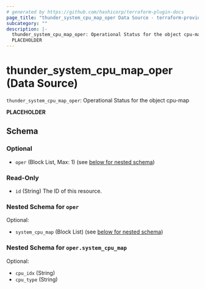 ```yaml
---
# generated by https://github.com/hashicorp/terraform-plugin-docs
page_title: "thunder_system_cpu_map_oper Data Source - terraform-provider-thunder"
subcategory: ""
description: |-
  thunder_system_cpu_map_oper: Operational Status for the object cpu-map
  PLACEHOLDER
---
```


# thunder_system_cpu_map_oper (Data Source)

`thunder_system_cpu_map_oper`: Operational Status for the object cpu-map

__PLACEHOLDER__



<!-- schema generated by tfplugindocs -->
## Schema

### Optional

- `oper` (Block List, Max: 1) (see [below for nested schema](#nestedblock--oper))

### Read-Only

- `id` (String) The ID of this resource.

<a id="nestedblock--oper"></a>
### Nested Schema for `oper`

Optional:

- `system_cpu_map` (Block List) (see [below for nested schema](#nestedblock--oper--system_cpu_map))

<a id="nestedblock--oper--system_cpu_map"></a>
### Nested Schema for `oper.system_cpu_map`

Optional:

- `cpu_idx` (String)
- `cpu_type` (String)


